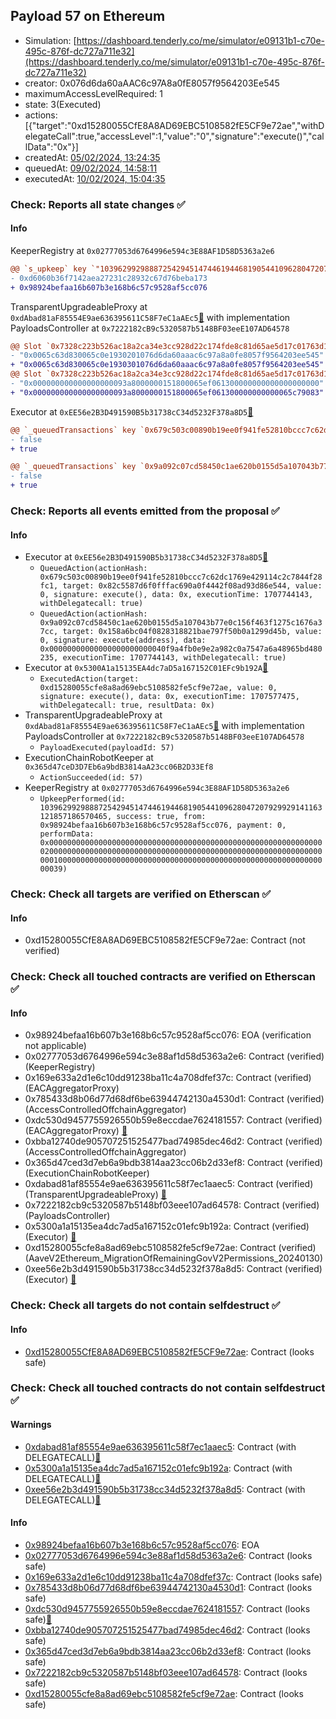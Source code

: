 ## Payload 57 on Ethereum

- Simulation: [https://dashboard.tenderly.co/me/simulator/e09131b1-c70e-495c-876f-dc727a711e32](https://dashboard.tenderly.co/me/simulator/e09131b1-c70e-495c-876f-dc727a711e32)
- creator: 0x076d6da60aAAC6c97A8a0fE8057f9564203Ee545
- maximumAccessLevelRequired: 1
- state: 3(Executed)
- actions: [{"target":"0xd15280055CfE8A8AD69EBC5108582fE5CF9e72ae","withDelegateCall":true,"accessLevel":1,"value":"0","signature":"execute()","callData":"0x"}]
- createdAt: [05/02/2024, 13:24:35](https://etherscan.io/tx/0xed4a927f425ca7f8e2b26f26bce80decf227426f5f8faf6a3a05394249fe4183)
- queuedAt: [09/02/2024, 14:58:11](https://etherscan.io/tx/0x11045221c14bbc4a078e142f1de58ad9d78c44155ac386cfff1a1c0a56b7b21f)
- executedAt: [10/02/2024, 15:04:35](https://etherscan.io/tx/0x25247821eb26854f25289445dc72be028e60145ab03209b292af9facdf24bc96)

### Check: Reports all state changes :white_check_mark:

#### Info


KeeperRegistry at `0x02777053d6764996e594c3E88AF1D58D5363a2e6`
```diff
@@ `s_upkeep` key `"103962992988872542945147446194468190544109628047207929929141163121857186570465"`.lastKeeper @@
- 0xd6060b36f7142aea27231c28932c67d76beba173
+ 0x98924befaa16b607b3e168b6c57c9528af5cc076

```

TransparentUpgradeableProxy at `0xdAbad81aF85554E9ae636395611C58F7eC1aAEc5`[:ghost:](https://github.com/bgd-labs/aave-address-book "GovernanceV3Ethereum.PAYLOADS_CONTROLLER") with implementation PayloadsController at `0x7222182cB9c5320587b5148BF03eeE107AD64578`
```diff
@@ Slot `0x7328c223b526ac18a2ca34e3cc928d22c174fde8c81d65ae5d17c01763d134b1` @@
- "0x0065c63d830065c0e1930201076d6da60aaac6c97a8a0fe8057f9564203ee545"
+ "0x0065c63d830065c0e1930301076d6da60aaac6c97a8a0fe8057f9564203ee545"
@@ Slot `0x7328c223b526ac18a2ca34e3cc928d22c174fde8c81d65ae5d17c01763d134b2` @@
- "0x000000000000000000093a8000000151800065ef061300000000000000000000"
+ "0x000000000000000000093a8000000151800065ef061300000000000065c79083"
```

Executor at `0xEE56e2B3D491590B5b31738cC34d5232F378a8D5`[:ghost:](https://github.com/bgd-labs/aave-address-book "AaveV2Ethereum.EMISSION_MANAGER")
```diff
@@ `_queuedTransactions` key `0x679c503c00890b19ee0f941fe52810bccc7c62dc1769e429114c2c7844f28fc1` @@
- false
+ true

@@ `_queuedTransactions` key `0x9a092c07cd58450c1ae620b0155d5a107043b77e0c156f463f1275c1676a37cc` @@
- false
+ true

```


### Check: Reports all events emitted from the proposal :white_check_mark:

#### Info

- Executor at `0xEE56e2B3D491590B5b31738cC34d5232F378a8D5`[:ghost:](https://github.com/bgd-labs/aave-address-book "AaveV2Ethereum.EMISSION_MANAGER")
  - `QueuedAction(actionHash: 0x679c503c00890b19ee0f941fe52810bccc7c62dc1769e429114c2c7844f28fc1, target: 0x82c5587d6f0fffac690a0f4442f08ad93d86e544, value: 0, signature: execute(), data: 0x, executionTime: 1707744143, withDelegatecall: true)`
  - `QueuedAction(actionHash: 0x9a092c07cd58450c1ae620b0155d5a107043b77e0c156f463f1275c1676a37cc, target: 0x158a6bc04f0828318821bae797f50b0a1299d45b, value: 0, signature: execute(address), data: 0x00000000000000000000000040f9a4fb0e9e2a982c0a7547a6a48965bd480235, executionTime: 1707744143, withDelegatecall: true)`
- Executor at `0x5300A1a15135EA4dc7aD5a167152C01EFc9b192A`[:ghost:](https://github.com/bgd-labs/aave-address-book "AaveV2Ethereum.POOL_ADMIN, AaveV2EthereumAMM.POOL_ADMIN, AaveV3Ethereum.ACL_ADMIN, GovernanceV3Ethereum.EXECUTOR_LVL_1")
  - `ExecutedAction(target: 0xd15280055cfe8a8ad69ebc5108582fe5cf9e72ae, value: 0, signature: execute(), data: 0x, executionTime: 1707577475, withDelegatecall: true, resultData: 0x)`
- TransparentUpgradeableProxy at `0xdAbad81aF85554E9ae636395611C58F7eC1aAEc5`[:ghost:](https://github.com/bgd-labs/aave-address-book "GovernanceV3Ethereum.PAYLOADS_CONTROLLER") with implementation PayloadsController at `0x7222182cB9c5320587b5148BF03eeE107AD64578`
  - `PayloadExecuted(payloadId: 57)`
- ExecutionChainRobotKeeper at `0x365d47ceD3D7Eb6a9bdB3814aA23cc06B2D33Ef8`
  - `ActionSucceeded(id: 57)`
- KeeperRegistry at `0x02777053d6764996e594c3E88AF1D58D5363a2e6`
  - `UpkeepPerformed(id: 103962992988872542945147446194468190544109628047207929929141163121857186570465, success: true, from: 0x98924befaa16b607b3e168b6c57c9528af5cc076, payment: 0, performData: 0x000000000000000000000000000000000000000000000000000000000000002000000000000000000000000000000000000000000000000000000000000000010000000000000000000000000000000000000000000000000000000000000039)`

### Check: Check all targets are verified on Etherscan :white_check_mark:

#### Info

- 0xd15280055CfE8A8AD69EBC5108582fE5CF9e72ae: Contract (not verified) 

### Check: Check all touched contracts are verified on Etherscan :white_check_mark:

#### Info

- 0x98924befaa16b607b3e168b6c57c9528af5cc076: EOA (verification not applicable)
- 0x02777053d6764996e594c3e88af1d58d5363a2e6: Contract (verified) (KeeperRegistry) 
- 0x169e633a2d1e6c10dd91238ba11c4a708dfef37c: Contract (verified) (EACAggregatorProxy) 
- 0x785433d8b06d77d68df6be63944742130a4530d1: Contract (verified) (AccessControlledOffchainAggregator) 
- 0xdc530d9457755926550b59e8eccdae7624181557: Contract (verified) (EACAggregatorProxy) [:ghost:](https://github.com/bgd-labs/aave-address-book "AaveV2Ethereum.ASSETS.LINK.ORACLE")
- 0xbba12740de905707251525477bad74985dec46d2: Contract (verified) (AccessControlledOffchainAggregator) 
- 0x365d47ced3d7eb6a9bdb3814aa23cc06b2d33ef8: Contract (verified) (ExecutionChainRobotKeeper) 
- 0xdabad81af85554e9ae636395611c58f7ec1aaec5: Contract (verified) (TransparentUpgradeableProxy) [:ghost:](https://github.com/bgd-labs/aave-address-book "GovernanceV3Ethereum.PAYLOADS_CONTROLLER")
- 0x7222182cb9c5320587b5148bf03eee107ad64578: Contract (verified) (PayloadsController) 
- 0x5300a1a15135ea4dc7ad5a167152c01efc9b192a: Contract (verified) (Executor) [:ghost:](https://github.com/bgd-labs/aave-address-book "AaveV2Ethereum.POOL_ADMIN, AaveV2EthereumAMM.POOL_ADMIN, AaveV3Ethereum.ACL_ADMIN, GovernanceV3Ethereum.EXECUTOR_LVL_1")
- 0xd15280055cfe8a8ad69ebc5108582fe5cf9e72ae: Contract (verified) (AaveV2Ethereum_MigrationOfRemainingGovV2Permissions_20240130) 
- 0xee56e2b3d491590b5b31738cc34d5232f378a8d5: Contract (verified) (Executor) [:ghost:](https://github.com/bgd-labs/aave-address-book "AaveV2Ethereum.EMISSION_MANAGER")

### Check: Check all targets do not contain selfdestruct :white_check_mark:

#### Info

- [0xd15280055CfE8A8AD69EBC5108582fE5CF9e72ae](https://etherscan.io/address/0xd15280055CfE8A8AD69EBC5108582fE5CF9e72ae): Contract (looks safe)

### Check: Check all touched contracts do not contain selfdestruct :white_check_mark:

#### Warnings

- [0xdabad81af85554e9ae636395611c58f7ec1aaec5](https://etherscan.io/address/0xdabad81af85554e9ae636395611c58f7ec1aaec5): Contract (with DELEGATECALL)[:ghost:](https://github.com/bgd-labs/aave-address-book "GovernanceV3Ethereum.PAYLOADS_CONTROLLER")
- [0x5300a1a15135ea4dc7ad5a167152c01efc9b192a](https://etherscan.io/address/0x5300a1a15135ea4dc7ad5a167152c01efc9b192a): Contract (with DELEGATECALL)[:ghost:](https://github.com/bgd-labs/aave-address-book "AaveV2Ethereum.POOL_ADMIN, AaveV2EthereumAMM.POOL_ADMIN, AaveV3Ethereum.ACL_ADMIN, GovernanceV3Ethereum.EXECUTOR_LVL_1")
- [0xee56e2b3d491590b5b31738cc34d5232f378a8d5](https://etherscan.io/address/0xee56e2b3d491590b5b31738cc34d5232f378a8d5): Contract (with DELEGATECALL)[:ghost:](https://github.com/bgd-labs/aave-address-book "AaveV2Ethereum.EMISSION_MANAGER")

#### Info

- [0x98924befaa16b607b3e168b6c57c9528af5cc076](https://etherscan.io/address/0x98924befaa16b607b3e168b6c57c9528af5cc076): EOA
- [0x02777053d6764996e594c3e88af1d58d5363a2e6](https://etherscan.io/address/0x02777053d6764996e594c3e88af1d58d5363a2e6): Contract (looks safe)
- [0x169e633a2d1e6c10dd91238ba11c4a708dfef37c](https://etherscan.io/address/0x169e633a2d1e6c10dd91238ba11c4a708dfef37c): Contract (looks safe)
- [0x785433d8b06d77d68df6be63944742130a4530d1](https://etherscan.io/address/0x785433d8b06d77d68df6be63944742130a4530d1): Contract (looks safe)
- [0xdc530d9457755926550b59e8eccdae7624181557](https://etherscan.io/address/0xdc530d9457755926550b59e8eccdae7624181557): Contract (looks safe)[:ghost:](https://github.com/bgd-labs/aave-address-book "AaveV2Ethereum.ASSETS.LINK.ORACLE")
- [0xbba12740de905707251525477bad74985dec46d2](https://etherscan.io/address/0xbba12740de905707251525477bad74985dec46d2): Contract (looks safe)
- [0x365d47ced3d7eb6a9bdb3814aa23cc06b2d33ef8](https://etherscan.io/address/0x365d47ced3d7eb6a9bdb3814aa23cc06b2d33ef8): Contract (looks safe)
- [0x7222182cb9c5320587b5148bf03eee107ad64578](https://etherscan.io/address/0x7222182cb9c5320587b5148bf03eee107ad64578): Contract (looks safe)
- [0xd15280055cfe8a8ad69ebc5108582fe5cf9e72ae](https://etherscan.io/address/0xd15280055cfe8a8ad69ebc5108582fe5cf9e72ae): Contract (looks safe)

